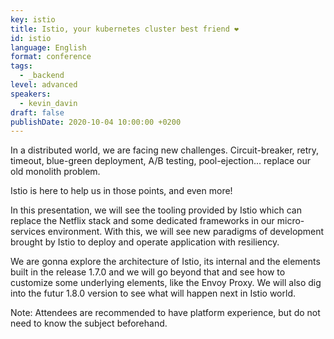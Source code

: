 ```yaml
---
key: istio
title: Istio, your kubernetes cluster best friend ❤️
id: istio
language: English
format: conference
tags:
  - _backend
level: advanced
speakers:
  - kevin_davin
draft: false
publishDate: 2020-10-04 10:00:00 +0200
---
```


In a distributed world, we are facing new challenges. Circuit-breaker, retry, timeout, blue-green deployment, A/B testing, pool-ejection... replace our old monolith problem.

Istio is here to help us in those points, and even more!

In this presentation, we will see the tooling provided by Istio which can replace the Netflix stack and some dedicated frameworks in our micro-services environment. With this, we will see new paradigms of development brought by Istio to deploy and operate application with resiliency.

We are gonna explore the architecture of Istio, its internal and the elements built in the release 1.7.0 and we will go beyond that and see how to customize some underlying elements, like the Envoy Proxy. We will also dig into the futur 1.8.0 version to see what will happen next in Istio world.

Note: Attendees are recommended to have platform experience, but do not need to know the subject beforehand.